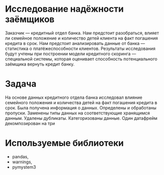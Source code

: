 # Исследование надёжности заёмщиков

Заказчик — кредитный отдел банка. Нам предстоит разобраться, влияет ли семейное положение и количество детей клиента на факт погашения кредита в срок. Нам предстоит анализировать данные от банка — статистика о платёжеспособности клиентов.
Результаты исследования будут учтены при построении модели кредитного скоринга — специальной системы, которая оценивает способность потенциального заёмщика вернуть кредит банку.

# Задача
На основе данных кредитного отдела банка исследовал влияние семейного положения и количества детей на факт погашения кредита в срок. Была получена информация о данных. Определены и обработаны пропуски. Заменены типы данных на соответствующие хранящимся данным. Удалены дубликаты. Категоризованы данные. Один датафрейм декомпозирован на три

# Используемые библиотеки
* pandas, 
* warnings, 
* pymystem3 
